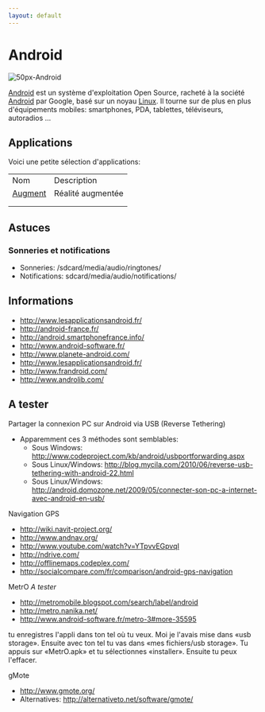 ```yaml
---
layout: default
---
```


# Android

![50px-Android](data/50px-Android.jpg)

[Android](wiki/Android) est un système d'exploitation Open Source, racheté à la société [Android](wiki/Android) par Google, basé sur un noyau [Linux](wiki/Linux). Il tourne sur de plus en plus d'équipements mobiles: smartphones, PDA, tablettes, téléviseurs, autoradios ...

## Applications

Voici une petite sélection d'applications:

|                                    |                   |
|------------------------------------|-------------------|
| Nom                                | Description       |
| [Augment](http://augmentedev.com/) | Réalité augmentée |
|                                    |                   |
|                                    |                   |

## Astuces

### Sonneries et notifications

- Sonneries: /sdcard/media/audio/ringtones/
- Notifications: sdcard/media/audio/notifications/

## Informations

- <http://www.lesapplicationsandroid.fr/>
- <http://android-france.fr/>
- <http://android.smartphonefrance.info/>
- <http://www.android-software.fr/>
- <http://www.planete-android.com/>
- <http://www.lesapplicationsandroid.fr/>
- <http://www.frandroid.com/>
- <http://www.androlib.com/>

## A tester

Partager la connexion PC sur Android via USB (Reverse Tethering)

- Apparemment ces 3 méthodes sont semblables:
  - Sous Windows:
    <http://www.codeproject.com/kb/android/usbportforwarding.aspx>
  - Sous Linux/Windows:
    <http://blog.mycila.com/2010/06/reverse-usb-tethering-with-android-22.html>
  - Sous Linux/Windows:
    <http://android.domozone.net/2009/05/connecter-son-pc-a-internet-avec-android-en-usb/>

Navigation GPS

- <http://wiki.navit-project.org/>
- <http://www.andnav.org/>
- <http://www.youtube.com/watch?v=YTpvvEGpvqI>
- <http://ndrive.com/>
- <http://offlinemaps.codeplex.com/>
- <http://socialcompare.com/fr/comparison/android-gps-navigation>

MetrO *A tester*

- <http://metromobile.blogspot.com/search/label/android>
- <http://metro.nanika.net/>
- <http://www.android-software.fr/metro-3#more-35595>

tu enregistres l'appli dans ton tel où tu veux. Moi je l'avais mise dans
«usb storage». Ensuite avec ton tel tu vas dans «mes fichiers/usb
storage». Tu appuis sur «MetrO.apk» et tu sélectionnes «installer».
Ensuite tu peux l'effacer.

gMote

- <http://www.gmote.org/>
- Alternatives: <http://alternativeto.net/software/gmote/>
